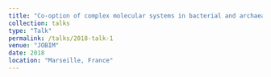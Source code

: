 ```yaml
---
title: "Co‑option of complex molecular systems in bacterial and archaeal membranes"
collection: talks
type: "Talk"
permalink: /talks/2018-talk-1
venue: "JOBIM"
date: 2018
location: "Marseille, France"
---
```

